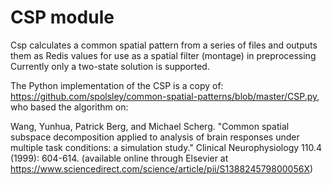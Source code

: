 # CSP module

Csp calculates a common spatial pattern from a series of files and outputs
them as Redis values for use as a spatial filter (montage) in preprocessing
Currently only a two-state solution is supported.

The Python implementation of the CSP is a copy of:
https://github.com/spolsley/common-spatial-patterns/blob/master/CSP.py, who
based the algorithm on:

Wang, Yunhua, Patrick Berg, and Michael Scherg. "Common spatial subspace decomposition applied to analysis of brain responses under multiple task conditions: a simulation study." Clinical Neurophysiology 110.4 (1999): 604-614. (available online through Elsevier at https://www.sciencedirect.com/science/article/pii/S138824579800056X)
